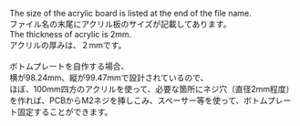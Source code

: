 The size of the acrylic board is listed at the end of the file name.
<br>
ファイル名の末尾にアクリル板のサイズが記載してあります。
<br>
The thickness of acrylic is 2mm.
<br>
アクリルの厚みは、２mmです。
<br>
<br>
ボトムプレートを自作する場合、
<br>
横が98.24mm、縦が99.47mmで設計されているので、
<br>
ほぼ、100mm四方のアクリルを使って、必要な箇所にネジ穴（直径2mm程度）を作れば、PCBからM2ネジを挿しこみ、スペーサー等を使って、ボトムプレート固定することができます。
<br>




